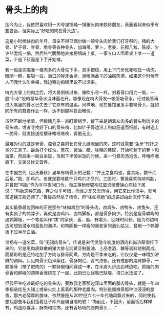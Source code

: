 # 骨头上的肉

迄今为止，我依然喜欢用一大号锑锅炖一锅猪头肉来款待朋友，表面看起来似乎有些吝啬，但实际上“好吃的肉在骨头边”。 

这是小时候缺肉的年月，母亲不得已偶尔做一顿骨头肉给我们打牙祭的。猪的大骨、铲子骨、脊骨、脆骨等各种骨头，加海带、萝卜、老姜、花椒几粒、陈皮、少许盐混炖一锅，然后热气腾腾地直接将锅端上桌，一家五口人围着桌上唯一一道菜，不是下筷而是下手开始啃。 

我一般是先瞄准一根肉多的大骨先下手，双手把稳，用上下门牙死死咬住一块肉，眼睛一瞪，狠狠一拉，满口的弹牙香滑，满嘴满鼻子的油腻肉渣，如果这个时候有人问我什么叫幸福，我边嚼边指锅里说不出话来。 

啃光大骨上的肉之后，将大骨倒转过来，像吹小号一样，对着骨口用力一吸，一股“仙水”般的精华骨水浇味蕾花开。哪像现在啃大骨发一吸管吸骨水，经过吸管再进入嘴里的骨水已失去了它原有的温柔。同样地，现在餐馆里发手套啃骨头，就如同所有的戴套作业一样，达不到那种自由畅快。 

虽然不断地啃着，但眼睛几乎一直盯着锅里，接下来是朝着从肉多的骨头到肉少的骨头啃，或者寻找好下口的骨头啃，比如铲子骨边沿上的肉筋道而细腻，有时遇上一脆骨，就直接送给槽牙咯吱咯吱，香脆无比。 

最难对付的就是脊骨、腔骨之类的长在骨头缝隙里的肉，这时就需要“兔牙”竹扦之类的工具了。最后打个红油、葱花、酱油、醋、味精的蘸碟，开始吃剩下的萝卜和海带，然后来一碗白米饭，当剩下半碗米饭的时候，来一勺骨肉汤泡饭，呼噜呼噜直下，又美又妙又营养。 

在中国古代《吕氏春秋》里早有啃骨头的记载：“齐王之食鸡也，食其跖，数千而后足。”跖，即鸡爪。也就是要啃数千只鸡爪才尽兴。三国时，曹操喜欢吮啃鸡肋，并曾把“鸡肋”作为军中夜间口令，而主簿杨修聪明过度说破曹操心病给下属说：“鸡肋这种东西，弃之似乎可惜，而食之却又无所得，用它来比作汉中，就可知道魏王欲还师了。”曹操虽然杀了杨修，但“味如鸡肋”的成语却由此流传下来。 

其实最香最能回味的正是那些“味如鸡肋”的骨头肉，卤鸡头、卤鸭头、卤兔头，还有卖疯了的鸭脖子，再就是卤鸡爪、卤鸭脚板，都是骨多肉少。特别是瘦骨嶙峋的卤鸭脚板，一个笔名叫作“蹼”的家伙，香、脆、有嚼头、回味时间长，因为你边啃边可想到潜水和蓝色的海洋。和鸭脚板一样瘦的我老家的酒仙姑父，曾用一个鸭脚板下过半斤白酒。 

淮扬有一道名菜，叫“无锡肉骨头”，传说是宋代灵隐寺剃度的酒肉和尚济颠僧传下来的。它是用肉质鲜嫩的猪大排与纯黄豆制酱油、上品老酒、糖等调料烧制而成。而精彩的是还特地加了方肉与排骨同煮，方肉是不拿来吃的，它仅仅是一味增加浓鲜的调料。只见肉骨头色泽紫红、骨酥肉烂、香气浓郁。还有成都的烧烤排骨，一颗排骨（带了肥肉的）一颗鲜椒相间穿成一串，在木炭火炉边边烤边吃，原始的肉骨香和鲜椒的清辣香缠绕在了一起，此刻已让我嘴巴缺堤，清口水泛滥了。 

但我平生吃过最好吃的骨头肉，要数我老家那边深山里面的腊肉骨头，就是一年四季都悬挂在火铺上或柴火灶上熏着的那种老腊肉。特别是腊排骨那种油浸浸的腊香，那古老醇厚的腊味，依然像是从20世纪六七十年代随风飘过来的，同时使我想起那些年我们饿着肚子即兴自编自唱的歌：“向前走，不回头，前面饭店样样有，鸡蛋炒春芽，酥肉和扣肉，还有香喷喷的腊肉骨头……”